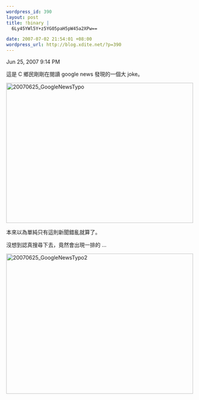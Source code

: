 ```yaml
--- 
wordpress_id: 390
layout: post
title: !binary |
  6Ly45YWl5Y+z5YG05paH5pW45a2XPw==

date: 2007-07-02 21:54:01 +08:00
wordpress_url: http://blog.xdite.net/?p=390
---
```

<p>Jun 25, 2007 9:14 PM</p>   <div> <p>這是 C 鄉民剛剛在閱讀 google news  發現的一個大 joke。</p> <p> </p><p><a target="_blank" href="http://www.flickr.com/photos/14765209@N00/621333543/" title="相片分享"><img src="http://farm2.static.flickr.com/1214/621333543_f4ec3b5ad9.jpg" alt="20070625_GoogleNewsTypo" height="375" width="500" /></a></p> <p> </p><p>本來以為單純只有這則新聞錯亂就算了。</p> <p> </p><p>沒想到認真搜尋下去，竟然會出現一排的 …</p> <p> </p><p><a target="_blank" href="http://www.flickr.com/photos/14765209@N00/622079098/" title="相片分享"><img src="http://farm2.static.flickr.com/1060/622079098_d7dd080100.jpg" alt="20070625_GoogleNewsTypo2" height="375" width="500" /></a></p> </div>

